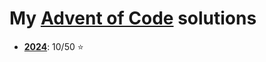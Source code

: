 # My [Advent of Code](https://adventofcode.com) solutions

- **[2024](https://adventofcode.com/2024)**: 10/50 ⭐
